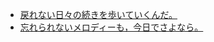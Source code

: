 - [戻れない日々の続きを歩いていくんだ。](https://www.youtube.com/watch?v=kzdJkT4kp-A)
- [忘れられないメロディーも，今日でさよなら。](https://www.youtube.com/watch?v=qFeKKGDoF2E)
<!--- 
- 👋 Hi, I’m @ohaikenton
- 👀 I’m interested in ...
- 🌱 I’m currently learning ...
- 💞️ I’m looking to collaborate on ...
- 📫 How to reach me ...
--->
<!---
ohaikenton/ohaikenton is a ✨ special ✨ repository because its `README.md` (this file) appears on your GitHub profile.
You can click the Preview link to take a look at your changes.
--->
